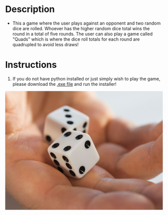 # Description 
- This a game where the user plays against an opponent and two random dice are rolled. Whoever has the higher random dice total wins the round in a total of five rounds. The user can also play a game called "Quads" which is where the dice roll totals for each round are quadrupled to avoid less draws!

# Instructions
1. If you do not have python installed or just simply wish to play the game, please download the [.exe file](https://github.com/JordanLeich/Dice-Rolling-Game/blob/master/Dice%20Roll%20Game%20Installer.exe) and run the installer!

![Dice](images/dice.jpg "Dice Rolling")
